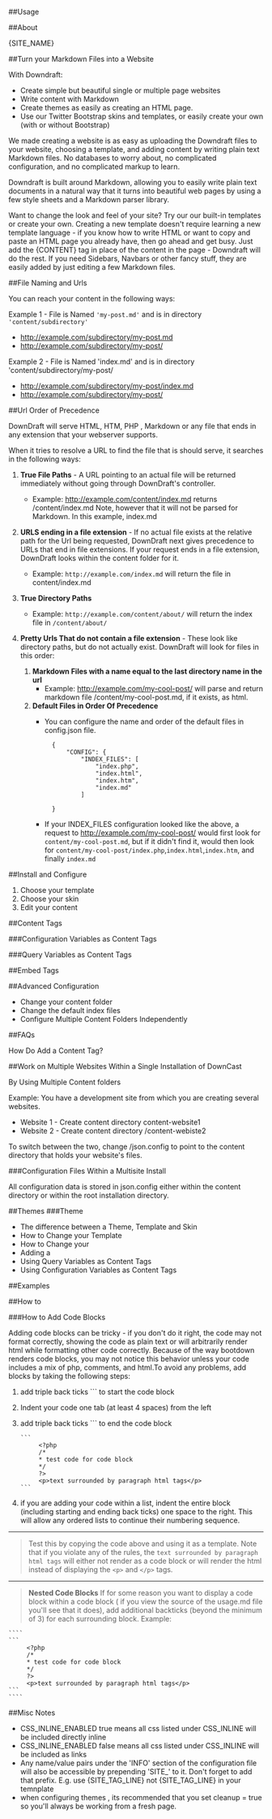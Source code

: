 ##Usage

##About

{SITE_NAME}

##Turn your Markdown Files into a Website


With Downdraft:

* Create simple but beautiful single or multiple page websites
* Write content with Markdown
* Create themes as easily as creating an HTML page.
* Use our Twitter Bootstrap skins and templates, or easily create your own (with or without Bootstrap)


We made creating a website is as easy as uploading the Downdraft files to your website, choosing a template, and adding content by writing plain text Markdown files. No databases to worry about, no complicated configuration, and no complicated markup to learn.

Downdraft is built around Markdown, allowing you to easily write plain text documents in a natural way that it turns into beautiful web pages by using a few style sheets and a Markdown parser library.

Want to change the look and feel of your site? Try our our built-in templates or create your own. Creating a new template doesn't require learning a new template language - if you know how to write HTML or want to copy and paste an HTML page you already have, then go ahead and get busy. Just add the {CONTENT} tag in place of the content in the page - Downdraft will do the rest. If you need Sidebars, Navbars or other fancy stuff, they are easily added by just editing a few Markdown files. 


##File Naming and Urls

You can reach your content in the following ways:

Example 1 - File is Named `'my-post.md'` and is in directory `'content/subdirectory'`

* http://example.com/subdirectory/my-post.md
* http://example.com/subdirectory/my-post/

Example 2 - File is Named 'index.md' and is in directory 'content/subdirectory/my-post/

* http://example.com/subdirectory/my-post/index.md
* http://example.com/subdirectory/my-post/

##Url Order of Precedence

DownDraft will serve HTML, HTM, PHP , Markdown or any file that ends in any extension that your webserver supports. 

When it tries to resolve a URL to find the file that is should serve, it searches in the following ways:


1. **True File Paths** - A URL pointing to an actual file will be returned immediately without going through DownDraft's controller.
    * Example: http://example.com/content/index.md  returns /content/index.md Note, however that it will not be parsed for Markdown. In this example, index.md 




2. **URLS ending in a file extension** - If no actual file exists at the relative path for the Url being requested, DownDraft next gives precedence to URLs that end in file extensions. If your request ends in a file extension, DownDraft looks within the content folder for it.
    * Example: `http://example.com/index.md` will return the file in content/index.md
4. **True Directory Paths**
    * Example: `http://example.com/content/about/` will return the index file in `/content/about/` 
6. **Pretty Urls That do not contain a file extension** - These look like directory paths, but do not actually exist. DownDraft will look for files in this order:
    1. **Markdown Files with a name equal to the last directory name in the url**
        * Example: http://example.com/my-cool-post/  will parse and return markdown file /content/my-cool-post.md, if it exists, as html.
    3. **Default Files in Order Of Precedence**
        * You can configure the name and order of the default files in config.json file.
                
      
                {
                    "CONFIG": {
                        "INDEX_FILES": [
                            "index.php",
                            "index.html",
                            "index.htm",
                            "index.md"
                        ]
                
                }

        
        * If your INDEX_FILES configuration looked like the above, a request to http://example.com/my-cool-post/ would first look for `content/my-cool-post.md`, but if it didn't find it, would then look for `content/my-cool-post/index.php`,`index.html`,`index.htm`, and finally `index.md`











##Install and Configure

1. Choose your template
2. Choose your skin
3. Edit your content


##Content Tags


###Configuration Variables as Content Tags


###Query Variables as Content Tags


##Embed Tags



##Advanced Configuration

* Change your content folder
* Change the default index files
* Configure Multiple Content Folders Independently

##FAQs

How Do Add a Content Tag?

##Work on Multiple Websites Within a Single Installation of DownCast

By Using Multiple Content folders 

Example: You have a development site from which you are creating several websites.

* Website 1 - Create content directory content-website1
* Website 2 - Create content directory /content-webiste2

To switch between the two, change /json.config to point to the content directory that holds your website's files.




###Configuration Files Within a Multisite Install


All configuration data is stored in json.config either within the content directory or within the root installation directory.







##Themes
###Theme
* The difference between a Theme, Template and Skin
* How to Change your Template
* How to Change your
* Adding a 
* Using Query Variables as Content Tags
* Using Configuration Variables as Content Tags



##Examples

##How to 

###How to Add Code Blocks

Adding code blocks can be tricky - if you don't do it right, the code may not format correctly, showing the code as plain text or will arbitrarily render html while formatting other code correctly. Because of the way bootdown renders code blocks, you may not notice this behavior unless your code includes a mix of php, comments, and html.To avoid any problems, add blocks by taking the following steps:

1. add triple back ticks ``` to start the code block
2. Indent your code one tab (at least 4 spaces) from the left
3. add triple back ticks ``` to end the code block

   ````  
   ```
        <?php
        /* 
        * test code for code block 
        */
        ?>
        <p>text surrounded by paragraph html tags</p> 
   ```
   ````  
 


4. if you are adding your code within a list, indent the entire block (including starting and ending back ticks) one space to the right. This will allow any ordered lists to continue their numbering sequence.

---

>Test this by copying the code above and using it as a template. Note that if you violate any of the rules, the `text surrounded by paragraph html tags` will either not render as a code block or will render the html instead of displaying the `<p>` and `</p>` tags.

---

>**Nested Code Blocks**
If for some reason you want to display a code block within a code block ( if you view the source of the usage.md file you'll see that it does), add additional backticks (beyond the minimum of 3) for each surrounding block. Example:

`````
````  
```
     <?php
     /* 
     * test code for code block 
     */
     ?>
     <p>text surrounded by paragraph html tags</p> 
```
````
`````


##Misc Notes

* CSS_INLINE_ENABLED true means all css listed under CSS_INLINE will be included directly inline
* CSS_INLINE_ENABLED false means all css listed under CSS_INLINE will be included as links
* Any name/value pairs under the 'INFO' section of the configuration file will also be accessible by prepending 'SITE_' to it. Don't forget to add that prefix. E.g. use {SITE_TAG_LINE} not {SITE_TAG_LINE} in your temnplate
* when configuring themes , its recommended that you set cleanup = true so you'll always be working from a fresh page.

